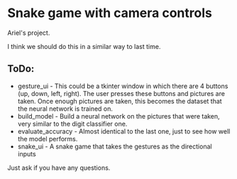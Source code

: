 # Snake game with camera controls

Ariel's project.

I think we should do this in a similar way to last time.

## ToDo:
* gesture_ui		-	This could be a tkinter window in which there are 4 buttons (up, down, left, right). The user presses these buttons and pictures are taken. Once enough pictures are taken, this becomes the dataset that the neural network is trained on.
* build_model		-	Build a neural network on the pictures that were taken, very similar to the digit classifier one.
* evaluate_accuracy	-	Almost identical to the last one, just to see how well the model performs.
* snake_ui		-	A snake game that takes the gestures as the directional inputs



Just ask if you have any questions.
